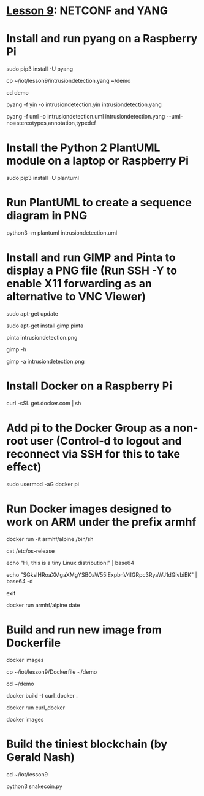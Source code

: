 # <a href="https://goo.gl/RIzzfl">Lesson 9</a>: NETCONF and YANG

# Install and run pyang on a Raspberry Pi

sudo pip3 install -U pyang

cp ~/iot/lesson9/intrusiondetection.yang ~/demo

cd demo

pyang -f yin -o intrusiondetection.yin intrusiondetection.yang

pyang -f uml -o intrusiondetection.uml intrusiondetection.yang --uml-no=stereotypes,annotation,typedef

# Install the Python 2 PlantUML module on a laptop or Raspberry Pi

sudo pip3 install -U plantuml

# Run PlantUML to create a sequence diagram in PNG

python3 -m plantuml intrusiondetection.uml

# Install and run GIMP and Pinta to display a PNG file (Run SSH -Y to enable X11 forwarding as an alternative to VNC Viewer)

sudo apt-get update

sudo apt-get install gimp pinta

pinta intrusiondetection.png

gimp -h

gimp -a intrusiondetection.png

# Install Docker on a Raspberry Pi

curl -sSL get.docker.com | sh

# Add pi to the Docker Group as a non-root user (Control-d to logout and reconnect via SSH for this to take effect)

sudo usermod -aG docker pi

# Run Docker images designed to work on ARM under the prefix armhf

docker run -it armhf/alpine /bin/sh

cat /etc/os-release

echo "Hi, this is a tiny Linux distribution!" | base64

echo "SGksIHRoaXMgaXMgYSB0aW55IExpbnV4IGRpc3RyaWJ1dGlvbiEK" | base64 -d

exit

docker run armhf/alpine date

# Build and run new image from Dockerfile

docker images

cp ~/iot/lesson9/Dockerfile ~/demo

cd ~/demo

docker build -t curl_docker .

docker run curl_docker

docker images

# Build the tiniest blockchain (by Gerald Nash)

cd ~/iot/lesson9

python3 snakecoin.py
